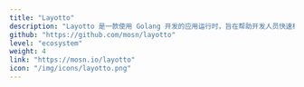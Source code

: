 ```yaml
---
title: "Layotto"
description: "Layotto 是一款使用 Golang 开发的应用运行时，旨在帮助开发人员快速构建云原生应用，帮助应用和基础设施解耦。"
github: "https://github.com/mosn/layotto"
level: "ecosystem"
weight: 4
link: "https://mosn.io/layotto"
icon: "/img/icons/layotto.png"
---
```


